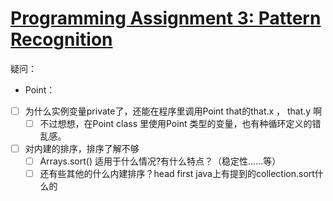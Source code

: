 # [Programming Assignment 3: Pattern Recognition](http://coursera.cs.princeton.edu/algs4/assignments/collinear.html)  

疑问： 
* Point：  
- [ ] 为什么实例变量private了，还能在程序里调用Point that的that.x ， that.y 啊
  - [ ] 不过想想，在Point class 里使用Point 类型的变量，也有种循环定义的错乱感。
  
- [ ] 对内建的排序，排序了解不够
  - [ ] Arrays.sort() 适用于什么情况?有什么特点？（稳定性……等）
  - [ ] 还有些其他的什么内建排序？head first java上有提到的collection.sort什么的
